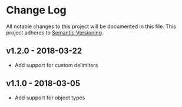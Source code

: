 # Change Log

All notable changes to this project will be documented in this file.
This project adheres to [Semantic Versioning](http://semver.org/).

## v1.2.0 - 2018-03-22

- Add support for custom delimiters

## v1.1.0 - 2018-03-05

- Add support for object types
